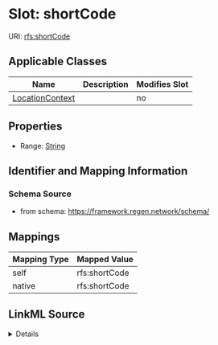 

# Slot: shortCode



URI: [rfs:shortCode](https://framework.regen.network/schema/shortCode)



<!-- no inheritance hierarchy -->





## Applicable Classes

| Name | Description | Modifies Slot |
| --- | --- | --- |
| [LocationContext](LocationContext.md) |  |  no  |







## Properties

* Range: [String](String.md)





## Identifier and Mapping Information







### Schema Source


* from schema: https://framework.regen.network/schema/




## Mappings

| Mapping Type | Mapped Value |
| ---  | ---  |
| self | rfs:shortCode |
| native | rfs:shortCode |




## LinkML Source

<details>
```yaml
name: shortCode
from_schema: https://framework.regen.network/schema/
rank: 1000
alias: short_code
owner: LocationContext
domain_of:
- LocationContext
range: string
required: false

```
</details>